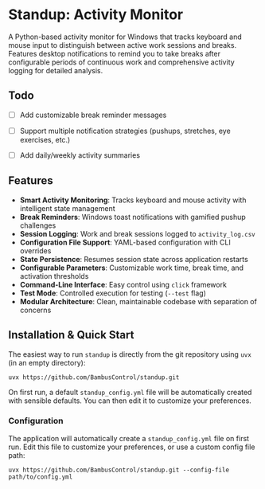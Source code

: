 # Standup: Activity Monitor

A Python-based activity monitor for Windows that tracks keyboard and mouse input to distinguish between active work sessions and breaks.
Features desktop notifications to remind you to take breaks after configurable periods of continuous work and comprehensive activity logging for detailed analysis.

## Todo

- [ ] Add customizable break reminder messages
- [ ] Support multiple notification strategies (pushups, stretches, eye exercises, etc.)
- [ ] Add daily/weekly activity summaries


## Features

*   **Smart Activity Monitoring**: Tracks keyboard and mouse activity with intelligent state management
*   **Break Reminders**: Windows toast notifications with gamified pushup challenges
*   **Session Logging**: Work and break sessions logged to `activity_log.csv`
*   **Configuration File Support**: YAML-based configuration with CLI overrides
*   **State Persistence**: Resumes session state across application restarts
*   **Configurable Parameters**: Customizable work time, break time, and activation thresholds
*   **Command-Line Interface**: Easy control using `click` framework
*   **Test Mode**: Controlled execution for testing (`--test` flag)
*   **Modular Architecture**: Clean, maintainable codebase with separation of concerns

## Installation & Quick Start

The easiest way to run `standup` is directly from the git repository using `uvx` (in an empty directory):

```console
uvx https://github.com/BambusControl/standup.git
```

On first run, a default `standup_config.yml` file will be automatically created with sensible defaults. You can then edit it to customize your preferences.

### Configuration

The application will automatically create a `standup_config.yml` file on first run.
Edit this file to customize your preferences, or use a custom config file path:

```console
uvx https://github.com/BambusControl/standup.git --config-file path/to/config.yml
```
